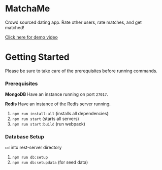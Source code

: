 # MatchaMe
Crowd sourced dating app. Rate other users, rate matches, and get matched!

[Click here for demo video](https://www.youtube.com/watch?v=4XwjCPxUgeI&feature=youtu.be)

# Getting Started
Please be sure to take care of the prerequisites before running commands.

### Prerequisites

**MongoDB** Have an instance running on port `27017`. 

**Redis** Have an instance of the Redis server running.

1. `npm run install-all` (installs all dependencies)
2. `npm run start` (starts all servers)
3. `npm run start:build` (run webpack)

### Database Setup
`cd` into rest-server directory

1. `npm run db:setup` 
2. `npm run db:setupdata` (for seed data)